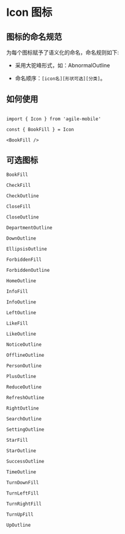 
# Icon 图标

<code src="./demos/index.tsx"></code>

## 图标的命名规范

为每个图标赋予了语义化的命名，命名规则如下:

- 采用大驼峰形式，如：AbnormalOutline

- 命名顺序：`[icon名][形状可选][分类]`。

## 如何使用

```tsx

import { Icon } from 'agile-mobile'

const { BookFill } = Icon

<BookFill />

```

## 可选图标

`BookFill`

`CheckFill`

`CheckOutline`

`CloseFill`

`CloseOutline`

`DepartmentOutline`

`DownOutline`

`EllipsisOutline`

`ForbiddenFill`

`ForbiddenOutline`

`HomeOutline`

`InfoFill`

`InfoOutline`

`LeftOutline`

`LikeFill`

`LikeOutline`

`NoticeOutline`

`OfflineOutline`

`PersonOutline`

`PlusOutline`

`ReduceOutline`

`RefreshOutline`

`RightOutline`

`SearchOutline`

`SettingOutline`

`StarFill`

`StarOutline`

`SuccessOutline`

`TimeOutline`

`TurnDownFill`

`TurnLeftFill`

`TurnRightFill`

`TurnUpFill`

`UpOutline`